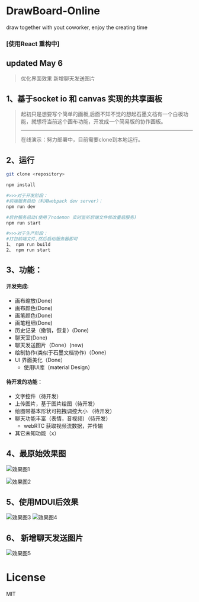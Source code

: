 # DrawBoard-Online

draw together with yout coworker, enjoy the creating time
### [使用React 重构中]
## updated May 6 
> 优化界面效果
> 新增聊天发送图片

## 1、基于socket io 和 canvas  实现的共享画板

> 起初只是想要写个简单的画板,后面不知不觉的想起石墨文档有一个白板功能，就想将当前这个画布功能，开发成一个简易版的协作画板。
> <hr>
> 在线演示：努力部署中，目前需要clone到本地运行。

## 2、运行

```bash
git clone <repository>

npm install

#>>>对于开发阶段：
#前端服务启动（利用webpack dev server）：
npm run dev

#后台服务启动(使用了nodemon 实时监听后端文件修改重启服务)
npm run start

#>>>对于生产阶段：
#打包前端文件,然后启动服务器即可
1、 npm run build
2、 npm run start
```

## 3、功能：

#### 开发完成:

- 画布缩放(Done)
- 画布颜色(Done)
- 画笔颜色(Done)
- 画笔粗细(Done)
- 历史记录（撤销，恢复）(Done)
- 聊天室(Done)
- 聊天发送图片（Done）(new)
- 绘制协作(类似于石墨文档协作)（Done）
- UI 界面美化（Done）
  - 使用UI库（material Design）


#### 待开发的功能：

- 文字控件（待开发）
- 上传图片，基于图片绘图（待开发）
- 绘图带基本形状可拖拽调控大小 （待开发）
- 聊天功能丰富（表情，音视频）（待开发）
  - webRTC 获取视频流数据，并传输
- 其它未知功能（x）


## 4、最原始效果图

![效果图1](http://photo.forrestyuan.cn/draw1.gif)

![效果图2](http://photo.forrestyuan.cn/draw2.gif)

## 5、使用MDUI后效果

![效果图3](https://github.com/forrestyuan/DrawBoard-Online/blob/master/upgrade1.PNG)
![效果图4](https://github.com/forrestyuan/DrawBoard-Online/blob/master/upgrade2.PNG)

## 6、 新增聊天发送图片
![效果图5](https://github.com/forrestyuan/DrawBoard-Online/blob/master/updateDemo.png)
# License

MIT
